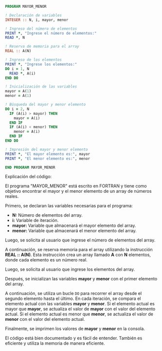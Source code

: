 ```fortran
PROGRAM MAYOR_MENOR

! Declaración de variables
INTEGER :: N, i, mayor, menor

! Ingreso del número de elementos
PRINT *, "Ingrese el número de elementos:"
READ *, N

! Reserva de memoria para el array
REAL :: A(N)

! Ingreso de los elementos
PRINT *, "Ingrese los elementos:"
DO i = 1, N
  READ *, A(i)
END DO

! Inicialización de las variables
mayor = A(1)
menor = A(1)

! Búsqueda del mayor y menor elemento
DO i = 2, N
  IF (A(i) > mayor) THEN
    mayor = A(i)
  END IF
  IF (A(i) < menor) THEN
    menor = A(i)
  END IF
END DO

! Impresión del mayor y menor elemento
PRINT *, "El mayor elemento es:", mayor
PRINT *, "El menor elemento es:", menor

END PROGRAM MAYOR_MENOR
```

Explicación del código:

El programa "MAYOR_MENOR" está escrito en FORTRAN y tiene como objetivo encontrar el mayor y el menor elemento de un array de números reales.

Primero, se declaran las variables necesarias para el programa:

* **N:** Número de elementos del array.
* **i:** Variable de iteración.
* **mayor:** Variable que almacenará el mayor elemento del array.
* **menor:** Variable que almacenará el menor elemento del array.

Luego, se solicita al usuario que ingrese el número de elementos del array.

A continuación, se reserva memoria para el array utilizando la instrucción **REAL :: A(N)**. Esta instrucción crea un array llamado **A** con **N** elementos, donde cada elemento es un número real.

Luego, se solicita al usuario que ingrese los elementos del array.

Después, se inicializan las variables **mayor** y **menor** con el primer elemento del array.

A continuación, se utiliza un bucle `DO` para recorrer el array desde el segundo elemento hasta el último. En cada iteración, se compara el elemento actual con las variables **mayor** y **menor**. Si el elemento actual es mayor que **mayor**, se actualiza el valor de **mayor** con el valor del elemento actual. Si el elemento actual es menor que **menor**, se actualiza el valor de **menor** con el valor del elemento actual.

Finalmente, se imprimen los valores de **mayor** y **menor** en la consola.

El código está bien documentado y es fácil de entender. También es eficiente y utiliza la memoria de manera eficiente.